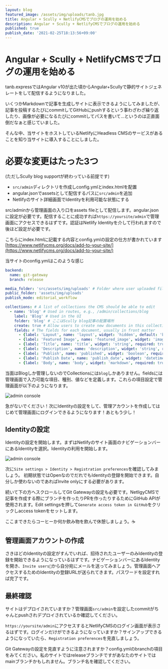 ```yaml
---
layout: blog
featured_image: /assets/img/uploads/tanb.jpg
title: Angular + Scully + NetlifyCMSでブログの運用を始める
description: Angular + Scully + NetlifyCMSでブログの運用を始める
published: true
publish_date: '2021-02-25T18:13:56+09:00'
---
```

# Angular + Scully + NetlifyCMSでブログの運用を始める

tanb.expressではAngular v10が出た頃からAngular+Scullyで静的サイトジェネレートをして配信するようになりました。

いくつかMarkdownで記事を生成しサイトに表示できるようにしてみましたが、記事を投稿するたびにcommitしてGitHubにpushするという事わざわざ繰り返したり、画像が必要になるたびにcommitしてパスを書いて...というのは正直面倒だなぁと感じていました。

そんな中、当サイトをホストしているNetlifyにHeadless CMSのサービスがあることを知り当サイトに導入することにしました。

# 必要な変更はたった3つ
(ただしScully blog supportが終わっている前提です)
- `src/admin`ディレクトリを作成しconfig.ymlとindex.htmlを配置
- angular.jsonでassetsとして配信するパスに`src/admin`を追加
- Netlifyのサイト詳細画面でIdentityを利用可能な状態にする

src/adminから管理画面の入り口をassets fileとして配信します。angular.jsonに設定が必要です。配信することに成功すれば`https://yoursite/admin`で管理画面にアクセスできるはずです。認証はNetlify Identityを介して行われますので後ほど設定が必要です。

こちらにindex.htmlに記載する内容とconfig.ymlの設定の仕方が書かれています
[https://www.netlifycms.org/docs/add-to-your-site/](https://www.netlifycms.org/docs/add-to-your-site/)

当サイトのconfig.ymlはこのような感じ

```yaml
backend:
  name: git-gateway
  branch: release

media_folder: 'src/assets/img/uploads' # Folder where user uploaded files should go
public_folder: 'assets/img/uploads'
publish_mode: editorial_workflow

collections: # A list of collections the CMS should be able to edit
  - name: 'blog' # Used in routes, e.g., /admin/collections/blog
    label: 'Blog' # Used in the UI
    folder: 'blog' # ここはScully blog記事の配置場所
    create: true # Allow users to create new documents in this collection
    fields: # The fields for each document, usually in front matter
      - {label: 'Layout', name: 'layout', widget: 'hidden', default: 'blog'}
      - {label: 'Featured Image', name: 'featured_image', widget: 'image', required: false}
      - {label: 'Title', name: 'title', widget: 'string', required: true}
      - {label: 'Description', name: 'description', widget: 'string', required: false}
      - {label: 'Publish', name: 'published', widget: 'boolean', required: true} # If you want to hide article after it pulished, set false on Netlify cms.
      - {label: 'Publish Date', name: 'publish_date', widget: 'datetime', required: false}
      - {label: 'Body', name: 'body', widget: 'markdown', required: true}

```

当面はBlogしか管理しないのでCollectionsには`blog`しかありません。fieldsには管理画面で入力可能な項目、種別、値などを定義します。これらの項目設定で管理画面が以下のようになります。

![admin console](/assets/img/uploads/screenshot2021-02-26.png)

急がないでください！次にIdentityの設定をして、管理アカウントを作成してはじめて管理画面にログインできるようになります！あともう少し！

## Identityの設定

Identityの設定を開始します。まずはNetlifyのサイト画面のナビゲーションバーにあるIdentityを選択。Identityの利用を開始します。

![admin console](/assets/img/uploads/identity-init.png)

次に`Site settings > Identity > Registration preferences`を確認してみましょう。
初期状態ではOpenなのでだれでもIdentityの登録を開始できます。自分しか使わないのであればInvite onlyにする必要があります。

続いて下の方へスクロールしてGit Gatewayの設定も必要です。NetligyCMSで記事を作成する際にブランチを作ったりPRを作ったりするためにGitHub APIが使用されます。Edit settingsを押して`Generate access token in GitHub`をクリックしaccess tokenをセットします。

ここまできたらコーヒーか何か飲み物を飲んで休憩しましょう。☕️

## 管理画面アカウントの作成
さきほどのIdentityの設定がすんでいれば、招待されたユーザーのみIdentityの登録を開始できるようになっているはずです。ナビゲーションバーにあるIdentityを開き、`Invite users`から自分宛にメールを送ってみましょう。管理画面へアクセスするためのIdentityの登録URLが送られてきます。パスワードを設定すれば完了です。

## 最終確認
サイトはデプロイされていますか？管理画面`src/admin`を設定したcommitがちゃんとpushされデプロイされているか確認してください。

`https://yoursite/admin`にアクセスするとNetlifyCMSのログイン画面が表示さるはずです。ログインだけができるようになっていますか？サインアップできるようになっていたら、`Registration preferences`を見直しましょう。

Git Gatewayの設定を見直すように注意されますか？config.ymlのbranchの項目をみてください。私のサイトではreleaseブランチですがあなたのサイトではmainブランチかもしれません。ブランチ名を確認してください。
